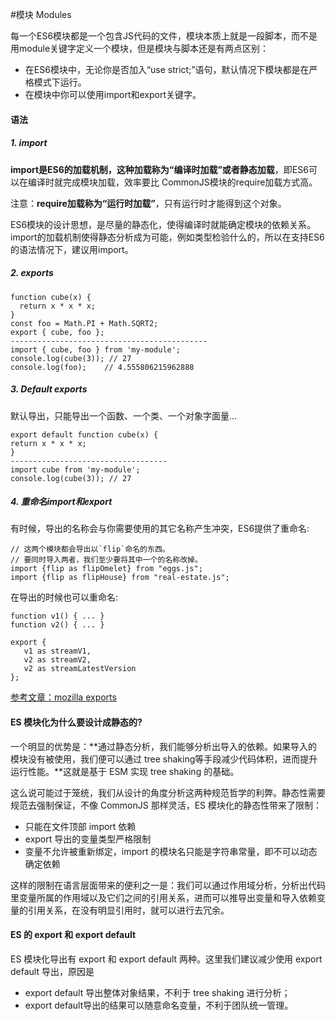 #模块 Modules

每一个ES6模块都是一个包含JS代码的文件，模块本质上就是一段脚本，而不是用module关键字定义一个模块，但是模块与脚本还是有两点区别：

* 在ES6模块中，无论你是否加入“use strict;”语句，默认情况下模块都是在严格模式下运行。
* 在模块中你可以使用import和export关键字。

#### 语法

##### 1. import

**import是ES6的加载机制，这种加载称为“编译时加载”或者静态加载**，即ES6可以在编译时就完成模块加载，效率要比 CommonJS模块的require加载方式高。

注意：**require加载称为“运行时加载”**，只有运行时才能得到这个对象。

ES6模块的设计思想，是尽量的静态化，使得编译时就能确定模块的依赖关系。import的加载机制使得静态分析成为可能，例如类型检验什么的，所以在支持ES6的语法情况下，建议用import。

##### 2. exports

```
function cube(x) {
  return x * x * x;
}
const foo = Math.PI + Math.SQRT2;
export { cube, foo };
--------------------------------------------
import { cube, foo } from 'my-module';
console.log(cube(3)); // 27
console.log(foo);    // 4.555806215962888
```
##### 3. Default exports

默认导出，只能导出一个函数、一个类、一个对象字面量...

```
export default function cube(x) {
return x * x * x;
}
-----------------------------------
import cube from 'my-module';
console.log(cube(3)); // 27
```
##### 4. 重命名import和export

有时候，导出的名称会与你需要使用的其它名称产生冲突，ES6提供了重命名:
```
// 这两个模块都会导出以`flip`命名的东西。
// 要同时导入两者，我们至少要将其中一个的名称改掉。
import {flip as flipOmelet} from "eggs.js";
import {flip as flipHouse} from "real-estate.js";
```

在导出的时候也可以重命名:
```
function v1() { ... }
function v2() { ... }

export {
   v1 as streamV1,
   v2 as streamV2,
   v2 as streamLatestVersion
};
```
[
参考文章：mozilla exports](https://developer.mozilla.org/en-US/docs/Web/JavaScript/Reference/Statements/export)

#### ES 模块化为什么要设计成静态的?

一个明显的优势是：**通过静态分析，我们能够分析出导入的依赖。如果导入的模块没有被使用，我们便可以通过 tree shaking等手段减少代码体积，进而提升运行性能。**这就是基于 ESM 实现 tree shaking 的基础。

这么说可能过于笼统，我们从设计的角度分析这两种规范哲学的利弊。静态性需要规范去强制保证，不像 CommonJS 那样灵活，ES 模块化的静态性带来了限制：

  * 只能在文件顶部 import 依赖
  * export 导出的变量类型严格限制
  * 变量不允许被重新绑定，import 的模块名只能是字符串常量，即不可以动态确定依赖

这样的限制在语言层面带来的便利之一是：我们可以通过作用域分析，分析出代码里变量所属的作用域以及它们之间的引用关系，进而可以推导出变量和导入依赖变量的引用关系，在没有明显引用时，就可以进行去冗余。

#### ES 的 export 和 export default

ES 模块化导出有 export 和 export default 两种。这里我们建议减少使用 export default 导出，原因是

* export default 导出整体对象结果，不利于 tree shaking 进行分析；
* export default导出的结果可以随意命名变量，不利于团队统一管理。



